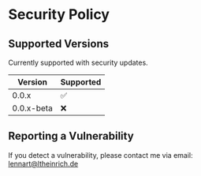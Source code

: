 # Security Policy

## Supported Versions

Currently supported with security updates.

| Version | Supported          |
| ------- | ------------------ |
| 0.0.x   | :white_check_mark: |
| 0.0.x-beta   | :x:                |

## Reporting a Vulnerability

If you detect a vulnerability, please contact me via email: lennart@ltheinrich.de
